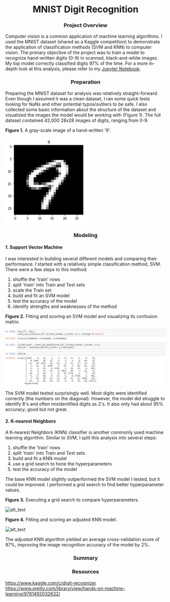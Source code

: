 # <div align="center">MNIST Digit Recognition</div>

### <div align="center">Project Overview</div>
Computer vision is a common application of machine learning algorithms. I used the MNIST dataset (shared as a Kaggle competition) to demonstrate the application of classification methods (SVM and KNN) to computer vision. The primary objective of the project was to train a model to recognize hand-written digits (0-9) in scanned, black-and-white images. My top model correctly classified digits 97% of the time. For a more in-depth look at this analysis, please refer to my [Jupyter Notebook]().

### <div align="center">Preparation</div>
Preparing the MNIST dataset for analysis was relatively straight-forward. Even though I assumed it was a clean dataset, I ran some quick tests looking for NaNs and other potential typos/outliers to be safe. I also collected some basic information about the structure of the dataset and visualized the images the model would be working with (Figure 1). The full dataset contained 42,000 28x28 images of digits, ranging from 0-9.

**Figure 1.** A gray-scale image of a hand-written '9'.</br>

![alt_text](https://github.com/nphorsley59/Digit_Recognition/blob/master/Figures/digit_9.png "Sample Digit")

### <div align="center">Modeling</div>

#### 1. Support Vector Machine
I was interested in building several different models and comparing their performance. I started with a relatively simple classification method, SVM. There were a few steps to this method:</br>
1) shuffle the 'train' rows</br>
2) split 'train' into Train and Test sets</br>
3) scale the Train set</br>
4) build and fit an SVM model</br>
5) test the accuracy of the model</br>
6) identify strengths and weaknesses of the method</br>

**Figure 2.** Fitting and scoring an SVM model and visualizing its confusion matrix.</br>

![alt_text](https://github.com/nphorsley59/Digit_Recognition/blob/master/Figures/SVM_1.png "SVM Model")</br>

The SVM model tested surprisingly well. Most digits were identified correctly (the numbers on the diagonal). However, the model did struggle to identify 8's and often misidentified digits as 2's. It also only had about 95% accuracy; good but not great.</br>

#### 2. K-nearest Neighbors
A K-nearest Neighbors (KNN) classifier is another commonly used machine learning algorithm. Similar to SVM, I split this analysis into several steps:</br>
1) shuffle the 'train' rows</br> 
2) split 'train' into Train and Test sets</br>
3) build and fit a KNN model</br>
4) use a grid search to hone the hyperparameters</br>
5) test the accuracy of the model</br>

The base KNN model slightly outperformed the SVM model I tested, but it could be improved. I performed a grid search to find better hyperparameter values.</br>

**Figure 3.** Executing a grid search to compare hyperparameters.</br>

![alt_text](https://github.com/nphorsley59/MNIST_Digit_Recognition/blob/master/Figures/GridSearch.png "KNN Grid Search")</br>

**Figure 4.** Fitting and scoring an adjusted KNN model.</br>

![alt_text](https://github.com/nphorsley59/MNIST_Digit_Recognition/blob/master/Figures/KNN_adj.png "Adjusted KNN Model")</br>

The adjusted KNN algorithm yielded an average cross-validation score of 97%, improving the image recognition accuracy of the model by 2%.</br>

### <div align="center">Summary</div>



### <div align="center">Resources</div>
https://www.kaggle.com/c/digit-recognizer<br/>
https://www.oreilly.com/library/view/hands-on-machine-learning/9781492032632/

